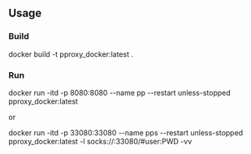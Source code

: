 ## Usage

### Build

docker build -t pproxy_docker:latest .

### Run

docker run -itd -p 8080:8080 --name pp --restart unless-stopped pproxy_docker:latest

or

docker run -itd -p 33080:33080 --name pps --restart unless-stopped pproxy_docker:latest -l socks://:33080/#user:PWD -vv
